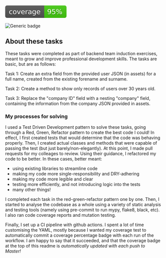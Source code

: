 ![Generic badge](coveragebadge.svg)

![Generic badge](https://img.shields.io/github/workflow/status/okasen/backend-assessment/Python%20package?style=for-the-badge)
## About these tasks ##

These tasks were completed as part of backend team induction exercises, meant to grow and improve professional development skills. The tasks are basic, but are as follows:

Task 1: Create an extra field from the provided user JSON (in assets) for a full name, created from the existing forename and surname.

Task 2: Create a method to show only records of users over 30 years old.

Task 3: Replace the "company ID" field with a nesting "company" field, containing the information from the company JSON provided in assets.

### My processes for solving ###

I used a Test Driven Development pattern to solve these tasks, going through a Red, Green, Refactor pattern to create the best code I could! In effect, I first created tests that would determine that the code was behaving properly. Then, I created actual classes and methods that were capable of passing the test (but just barely/non-elegantly). At this point, I made pull requests for my colleages to review. Using their guidance, I refactored my code to be better. In these cases, better meant:

- using existing libraries to streamline code
- making my code more single-responsibility and DRY-adhering
- making my code more legible and clear
- testing more efficiently, and not introducing logic into the tests
- many other things!

I completed each task in the red-green-refactor pattern one by one. Then, I started to analyse the codebase as a whole using a variety of static analysis and testing tools (namely using pre-commit to run mypy, flake8, black, etc). I also ran code coverage reports and mutation testing.

Finally, I set up a CI pipeline with github actions. I spent a lot of time customising the YAML, mostly because I wanted my coverage test to automatically commit a coverage percentage badge with each run of the workflow. I am happy to say that it succeeded, and that the coverage badge at the top of this readme is *automatically updated with each push to Master!*
